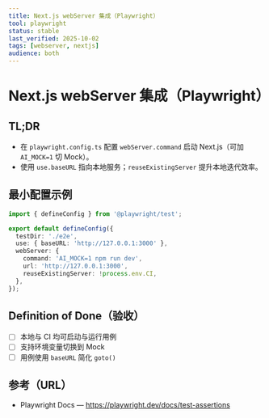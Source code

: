 ```yaml
---
title: Next.js webServer 集成（Playwright）
tool: playwright
status: stable
last_verified: 2025-10-02
tags: [webserver, nextjs]
audience: both
---
```


# Next.js webServer 集成（Playwright）

## TL;DR
- 在 `playwright.config.ts` 配置 `webServer.command` 启动 Next.js（可加 `AI_MOCK=1` 切 Mock）。
- 使用 `use.baseURL` 指向本地服务；`reuseExistingServer` 提升本地迭代效率。

## 最小配置示例
```ts
import { defineConfig } from '@playwright/test';

export default defineConfig({
  testDir: './e2e',
  use: { baseURL: 'http://127.0.0.1:3000' },
  webServer: {
    command: 'AI_MOCK=1 npm run dev',
    url: 'http://127.0.0.1:3000',
    reuseExistingServer: !process.env.CI,
  },
});
```

## Definition of Done（验收）
- [ ] 本地与 CI 均可启动与运行用例
- [ ] 支持环境变量切换到 Mock
- [ ] 用例使用 `baseURL` 简化 `goto()`

## 参考（URL）
- Playwright Docs — https://playwright.dev/docs/test-assertions


